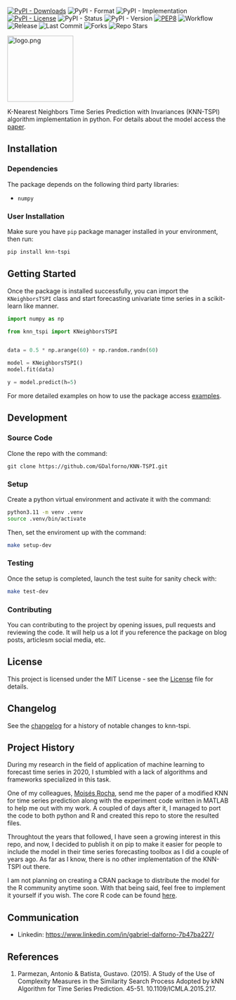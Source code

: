 [![PyPI - Downloads](https://img.shields.io/pypi/dm/knn-tspi)](https://pypistats.org/packages/knn-tspi)
![PyPI - Format](https://img.shields.io/pypi/format/knn-tspi)
![PyPI - Implementation](https://img.shields.io/pypi/implementation/knn-tspi)
[![PyPI - License](https://img.shields.io/pypi/l/knn-tspi)](https://github.com/GDalforno/KNN-TSPI/blob/main/LICENSE.txt)
![PyPI - Status](https://img.shields.io/pypi/status/knn-tspi)
![PyPI - Version](https://img.shields.io/pypi/v/knn-tspi)
[![PEP8](https://img.shields.io/badge/code%20style-pep8-orange.svg)](https://www.python.org/dev/peps/pep-0008/)
![Workflow](https://img.shields.io/github/actions/workflow/status/GDalforno/KNN-TSPI/publish.yaml)
![Release](https://img.shields.io/github/v/release/GDalforno/KNN-TSPI)
![Last Commit](https://img.shields.io/github/last-commit/GDalforno/KNN-TSPI)
![Forks](https://img.shields.io/github/forks/GDalforno/KNN-TSPI)
![Repo Stars](https://img.shields.io/github/stars/GDalforno/KNN-TSPI)

<image alt="logo.png" src="https://raw.githubusercontent.com/GDalforno/KNN-TSPI/main/docs/images/logo.png" width="150rem"/>

K-Nearest Neighbors Time Series Prediction with Invariances (KNN-TSPI) algorithm implementation in python. For details about the model access the [paper](https://www.researchgate.net/publication/300414605_A_Study_of_the_Use_of_Complexity_Measures_in_the_Similarity_Search_Process_Adopted_by_kNN_Algorithm_for_Time_Series_Prediction).

## Installation

### Dependencies

The package depends on the following third party libraries:

- `numpy`

### User Installation

Make sure you have `pip` package manager installed in your environment, then run:

```sh
pip install knn-tspi
```

## Getting Started

Once the package is installed successfully, you can import the `KNeighborsTSPI` class and start forecasting univariate time series in a scikit-learn like manner.

```python
import numpy as np

from knn_tspi import KNeighborsTSPI


data = 0.5 * np.arange(60) + np.random.randn(60)

model = KNeighborsTSPI()
model.fit(data)

y = model.predict(h=5)
```

For more detailed examples on how to use the package access [examples](https://github.com/GDalforno/KNN-TSPI/tree/main/examples).

## Development

### Source Code

Clone the repo with the command:

```
git clone https://github.com/GDalforno/KNN-TSPI.git
```

### Setup

Create a python virtual environment and activate it with the command:

```sh
python3.11 -m venv .venv
source .venv/bin/activate
```

Then, set the enviroment up with the command:

```sh
make setup-dev
```

### Testing

Once the setup is completed, launch the test suite for sanity check with:

```sh
make test-dev
```

### Contributing

You can contributing to the project by opening issues, pull requests and reviewing the code. It will help us a lot if you reference the package on blog posts, articlesm social media, etc.

## License

This project is licensed under the MIT License - see the [License](https://github.com/GDalforno/KNN-TSPI/blob/main/LICENSE.txt) file for details.

## Changelog

See the [changelog](https://github.com/GDalforno/KNN-TSPI/blob/main/CHANGES.txt) for a history of notable changes to knn-tspi.

## Project History

During my research in the field of application of machine learning to forecast time series in 2020, I stumbled with a lack of algorithms and frameworks specialized in this task.

One of my colleagues, [Moisés Rocha](https://github.com/moisesrsantos), send me the paper of a modified KNN for time series prediction along with the experiment code written in MATLAB to help me out with my work. A coupled of days after it, I managed to port the code to both python and R and created this repo to store the resulted files.

Throughtout the years that followed, I have seen a growing interest in this repo, and now, I decided to publish it on pip to make it easier for people to include the model in their time series forecasting toolbox as I did a couple of years ago. As far as I know, there is no other implementation of the KNN-TSPI out there.

I am not planning on creating a CRAN package to distribute the model for the R community anytime soon. With that being said, feel free to implement it yourself if you wish. The core R code can be found [here](https://github.com/GDalforno/KNN-TSPI/tree/main/legacy).

## Communication

- Linkedin: https://www.linkedin.com/in/gabriel-dalforno-7b47ba227/

## References

1. Parmezan, Antonio & Batista, Gustavo. (2015). A Study of the Use of Complexity Measures in the Similarity Search Process Adopted by kNN Algorithm for Time Series Prediction. 45-51. 10.1109/ICMLA.2015.217.
